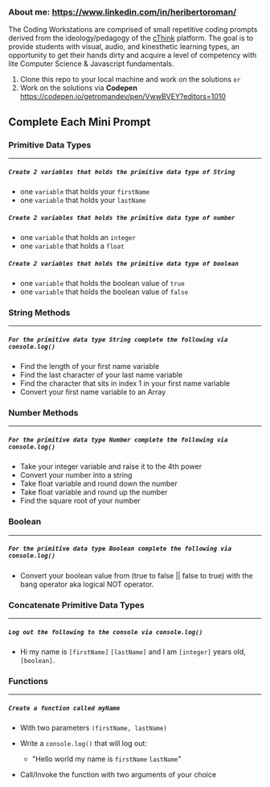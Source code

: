 ### About me: https://www.linkedin.com/in/heribertoroman/ 
The Coding Workstations are comprised of small repetitive coding prompts derived from the ideology/pedagogy of the [cThink](https://github.com/getromandev/cThink) platform. The goal is to provide students with visual, audio, and kinesthetic learning types, an opportunity to get their hands dirty and acquire a level of competency with lite Computer Science & Javascript fundamentals.

1. Clone this repo to your local machine and work on the solutions
```or```
2. Work on the solutions via **Codepen** https://codepen.io/getromandev/pen/VwwBVEY?editors=1010

## Complete Each Mini Prompt
### Primitive Data Types
____________________________________________________________________________________
##### ```Create 2 variables that holds the primitive data type of String```

* one `variable` that holds your `firstName`  
* one `variable` that holds your `lastName`

##### ```Create 2 variables that holds the primitive data type of number```

* one `variable` that holds an `integer`  
* one `variable` that holds a `float`

##### ```Create 2 variables that holds the primitive data type of boolean```

* one `variable` that holds the boolean value of `true`   
* one `variable` that holds the boolean value of `false`

### String Methods
____________________________________________________________________________________
##### ```For the primitive data type String complete the following via console.log()```

* Find the length of your first name variable   
* Find the last character of your last name variable   
* Find the character that sits in index 1 in your first name variable   
* Convert your first name variable to an Array

### Number Methods
____________________________________________________________________________________
##### ```For the primitive data type Number complete the following via console.log()```

* Take your integer variable and raise it to the 4th power
* Convert your number into a string
* Take float variable and round down the number
* Take float variable and round up the number
* Find the square root of your number

### Boolean
____________________________________________________________________________________
##### ```For the primitive data type Boolean complete the following via console.log()```

*  Convert your boolean value from (true to false || false to true) with the bang operator aka logical NOT operator.

### Concatenate Primitive Data Types
____________________________________________________________________________________
##### ```Log out the following to the console via console.log()```

* Hi my name is `[firstName]` `[lastName]` and I am `[integer]` years old, `[boolean]`.

### Functions
____________________________________________________________________________________
##### ```Create a function called myName```

* With two parameters `(firstName, lastName) ` 
* Write a `console.log()` that will log out:
  *  "Hello world my name is `firstName` `lastName`"   

* Call/Invoke the function with two arguments of your choice